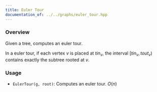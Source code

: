 ```yaml
---
title: Euler Tour
documentation_of: ../../graphs/euler_tour.hpp
---
```


### Overview

Given a tree, computes an euler tour.

In a euler tour, if each vertex $v$ is placed at $tin_v$, the interval $[tin_v, tout_v)$ contains exactly the subtree rooted at $v$.

### Usage

* `EulerTour(g, root)`: Computes an euler tour. $O(n)$